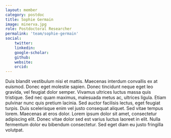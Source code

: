 ```yaml
---
layout: member
category: postdoc
title: Sophie Germain
image: minerva.jpg
role: Postdoctoral Researcher
permalink: 'team/sophie-germain'
social:
    twitter: 
    linkedin: 
    google-scholar:
    github:
    website:
    orcid: 
---
```


Duis blandit vestibulum nisi et mattis. Maecenas interdum convallis ex at euismod. Donec eget molestie sapien. Donec tincidunt neque eget leo gravida, vel feugiat dolor semper. Vivamus ultrices luctus massa quis tristique. Sed nec quam maximus, malesuada metus ac, ultrices ligula. Etiam pulvinar nunc quis pretium lacinia. Sed auctor facilisis lectus, eget feugiat turpis. Duis scelerisque enim vel justo consequat aliquet. Sed vitae tempus lorem. Maecenas at eros dolor. Lorem ipsum dolor sit amet, consectetur adipiscing elit. Donec vitae dolor sed est varius luctus laoreet in elit. Nulla fermentum dolor eu bibendum consectetur. Sed eget diam eu justo fringilla volutpat.
